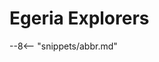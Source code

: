 <!-- SPDX-License-Identifier: CC-BY-4.0 -->
<!-- Copyright Contributors to the Egeria project. -->

# Egeria Explorers



--8<-- "snippets/abbr.md"